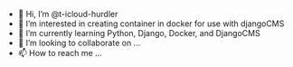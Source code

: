 - 👋 Hi, I’m @t-icloud-hurdler
- 👀 I’m interested in creating container in docker for use with djangoCMS
- 🌱 I’m currently learning Python, Django, Docker, and DjangoCMS
- 💞️ I’m looking to collaborate on ...
- 📫 How to reach me ...

<!---
t-icloud-hurdler/t-icloud-hurdler is a ✨ special ✨ repository because its `README.md` (this file) appears on your GitHub profile.
You can click the Preview link to take a look at your changes.
--->
